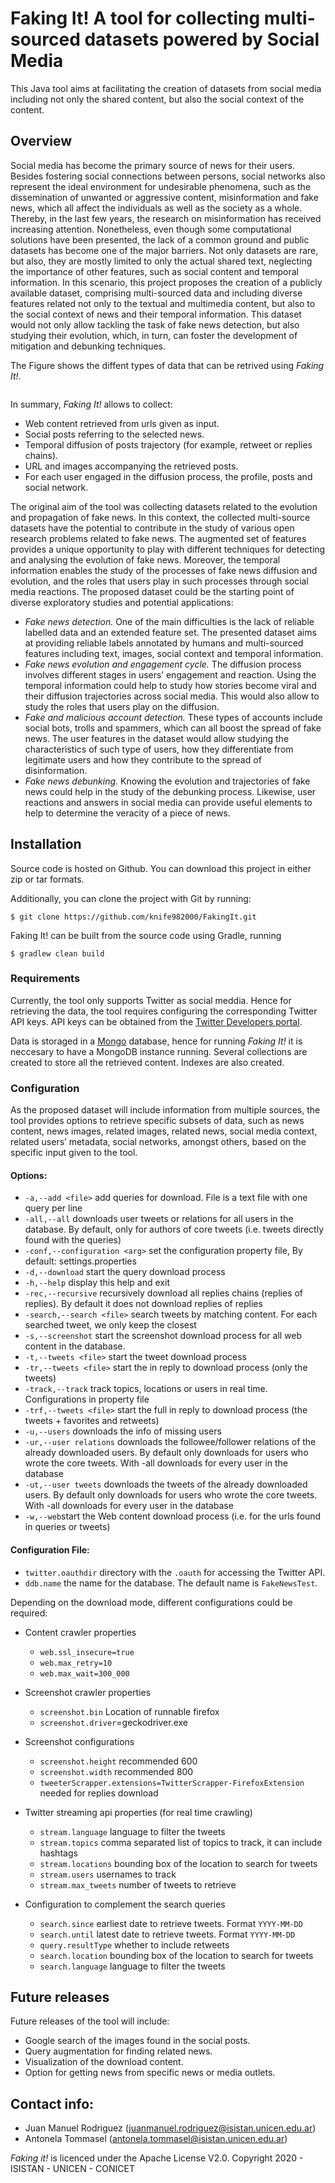 # Faking It! A tool for collecting multi-sourced datasets powered by Social Media

This Java tool aims at facilitating the creation of datasets from social media including not only the shared content, but also the social context of the content. 

## Overview

Social media has become the primary source of news for their users. Besides fostering social connections between persons, social networks also represent the ideal environment for undesirable phenomena, such as the dissemination of unwanted or aggressive content, misinformation and fake news, which all affect the individuals as well as the society as a whole. Thereby, in the last few years, the research on misinformation has received increasing attention. Nonetheless, even though some computational solutions have been presented, the lack of a common ground and public datasets has become one of the major barriers. Not only datasets are rare, but also, they are mostly limited to only the actual shared text, neglecting the importance of other features, such as social content and temporal information. In this scenario, this project proposes the creation of a publicly available dataset, comprising multi-sourced data and including diverse features related not only to the textual and multimedia content, but also to the social context of news and their temporal information. This dataset would not only allow tackling the task of fake news detection, but also studying their evolution, which, in turn, can foster the development of mitigation and debunking techniques. 

The Figure shows the diffent types of data that can be retrived using *Faking It!*. 

![]()

In summary, *Faking It!* allows to collect:

* Web content retrieved from urls given as input.
* Social posts referring to the selected news.
* Temporal diffusion of posts trajectory (for example, retweet or replies chains).
* URL and images accompanying the retrieved posts.
* For each user engaged in the diffusion process, the profile, posts and social network.

The original aim of the tool was collecting datasets related to the evolution and propagation of fake news. In this context, the collected multi-source datasets have the potential to contribute in the study of various open research problems related to fake news. The augmented set of features provides a unique opportunity to play with different techniques for detecting and analysing the evolution of fake news. Moreover, the temporal information enables the study of the processes of fake news diffusion and evolution, and the roles that users play in such processes through social media reactions. The proposed dataset could be the starting point of diverse exploratory studies and potential applications:
* *Fake news detection.* One of the main difficulties is the lack of reliable labelled data and an extended feature set. The presented dataset aims at providing reliable labels annotated by humans and multi-sourced features including text, images, social context and temporal information.
* *Fake news evolution and engagement cycle.* The diffusion process involves different stages in users’ engagement and reaction. Using the temporal information could help to study how stories become viral and their diffusion trajectories across social media. This would also allow to study the roles that users play on the diffusion.
* *Fake and malicious account detection.* These types of accounts include social bots, trolls and spammers, which can all boost the spread of fake news. The user features in the dataset would allow studying the characteristics of such type of users, how they differentiate from legitimate users and how they contribute to the spread of disinformation.
* *Fake news debunking.* Knowing the evolution and trajectories of fake news could help in the study of the debunking process. Likewise, user reactions and answers in social media can provide useful elements to help to determine the veracity of a piece of news.


## Installation

Source code is hosted on Github. You can download this project in either zip or tar formats.

Additionally, you can clone the project with Git by running:
```
$ git clone https://github.com/knife982000/FakingIt.git
```

Faking It! can be built from the source code using Gradle, running
```
$ gradlew clean build
```

### Requirements

Currently, the tool only supports Twitter as social meddia. Hence for retrieving the data, the tool requires configuring the corresponding Twitter API keys. API keys can be obtained from the [Twitter Developers portal](https://developer.twitter.com/en/docs/basics/authentication/guides/access-tokens.html).

Data is storaged in a [Mongo](https://www.mongodb.com/) database, hence for running *Faking It!* it is neccesary to have a MongoDB instance running. Several collections are created to store all the retrieved content. Indexes are also created.

### Configuration

As the proposed dataset will include information from multiple sources, the tool provides options to retrieve specific subsets of data, such as news content, news images, related images, related news, social media context, related users’ metadata, social networks, amongst others, based on the specific input given to the tool. 

#### Options:

*  ``-a,--add <file>`` add queries for download. File is a text file with one query per line
*  ``-all,--all``  downloads user tweets or relations for all users in the database. By default, only for authors of core tweets (i.e. tweets directly found with the queries)
*  ``-conf,--configuration <arg>`` set the configuration property file, By default: settings.properties
*  ``-d,--download`` start the query download process
*  ``-h,--help`` display this help and exit
*  ``-rec,--recursive`` recursively download all replies chains (replies of replies). By default it does not download replies of replies
*  ``-search,--search <file>`` search tweets by matching content. For each searched tweet, we only keep the closest
*  ``-s,--screenshot`` start the screenshot download process for all web content in the database.
*  ``-t,--tweets <file>`` start the tweet download process
*  ``-tr,--tweets <file>`` start the in reply to download process (only the tweets)
*  ``-track,--track`` track topics, locations or users in real time. Configurations in property file
*  ``-trf,--tweets <file>`` start the full in reply to download process (the tweets + favorites and retweets)
*  ``-u,--users`` downloads the info of missing users 
 *  ``-ur,--user relations``  downloads the followee/follower relations of the already downloaded users. By default only downloads for users who wrote the core tweets. With -all downloads for every user in the database
 *  ``-ut,--user tweets`` downloads the tweets of the already downloaded users. By default only downloads for users who wrote the core tweets. With -all downloads for every user in the database
 *  ``-w,--web``start the Web content download process (i.e. for the urls found in queries or tweets)
 
#### Configuration File:

* ``twitter.oauthdir`` directory with the ``.oauth`` for accessing the Twitter API.
* ``ddb.name`` the name for the database. The default name is ``FakeNewsTest``.

Depending on the download mode, different configurations could be required:

* Content crawler properties
  * ``web.ssl_insecure=true``
  * ``web.max_retry=10``
  * ``web.max_wait=300_000``

* Screenshot crawler properties
  * ``screenshot.bin`` Location of runnable firefox
  * ``screenshot.driver``=geckodriver.exe

* Screenshot configurations
  * ``screenshot.height`` recommended 600
  * ``screenshot.width`` recommended 800
  * ``tweeterScrapper.extensions=TwitterScrapper-FirefoxExtension`` needed for replies download

* Twitter streaming api properties (for real time crawling)
  * ``stream.language`` language to filter the tweets
  * ``stream.topics`` comma separated list of topics to track, it can include hashtags
  * ``stream.locations`` bounding box of the location to search for tweets
  * ``stream.users`` usernames to track
  * ``stream.max_tweets`` number of tweets to retrieve

* Configuration to complement the search queries
  * ``search.since`` earliest date to retrieve tweets. Format ``YYYY-MM-DD``
  * ``search.until`` latest date to retrieve tweets. Format ``YYYY-MM-DD``
  * ``query.resultType`` whether to include retweets
  * ``search.location`` bounding box of the location to search for tweets
  * ``search.language`` language to filter the tweets

## Future releases

Future releases of the tool will include:
* Google search of the images found in the social posts.
* Query augmentation for finding related news.
* Visualization of the download content.
* Option for getting news from specific news or media outlets.

## Contact info:

* Juan Manuel Rodriguez ([juanmanuel.rodriguez@isistan.unicen.edu.ar](mailto:juanmanuel.rodriguez@isistan.unicen.edu.ar))
* Antonela Tommasel ([antonela.tommasel@isistan.unicen.edu.ar](mailto:antonela.tommasel@isistan.unicen.edu.ar))


*Faking it!* is licenced under the Apache License V2.0. Copyright 2020 - ISISTAN - UNICEN - CONICET
